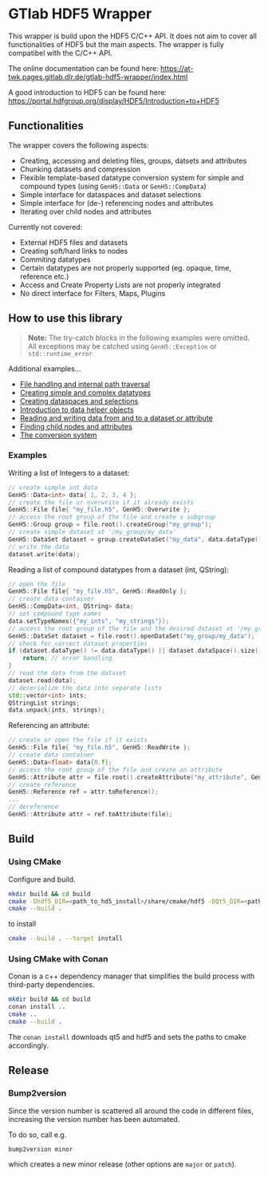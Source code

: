 # GTlab HDF5 Wrapper

This wrapper is build upon the HDF5 C/C++ API. It does not aim to cover all functionalities of HDF5 but the main aspects. The wrapper is fully compatibel with the C/C++ API. 

The online documentation can be found here: https://at-twk.pages.gitlab.dlr.de/gtlab-hdf5-wrapper/index.html

A good introduction to HDF5 can be found here: https://portal.hdfgroup.org/display/HDF5/Introduction+to+HDF5

## Functionalities

The wrapper covers the following aspects:
 - Creating, accessing and deleting files, groups, datsets and attributes
 - Chunking datasets and compression
 - Flexible template-based datatype conversion system for simple and compound types (using `GenH5::Data` or `GenH5::CompData`)
 - Simple interface for dataspaces and dataset selections
 - Simple interface for (de-) referencing nodes and attributes
 - Iterating over child nodes and attributes

Currently not covered:
 - External HDF5 files and datasets
 - Creating soft/hard links to nodes
 - Commiting datatypes
 - Certain datatypes are not properly supported (eg. opaque, time, reference etc.)
 - Access and Create Property Lists are not properly integrated
 - No direct interface for Filters, Maps, Plugins

## How to use this library

> **Note:** The try-catch blocks in the following examples were omitted. All exceptions may be catched using `GenH5::Exception` or `std::runtime_error`

Additional examples...
- [File handling and internal path traversal](examples/file_handling_and_traversal.md)
- [Creating simple and complex datatypes](examples/creating_datatypes.md)
- [Creating dataspaces and selections](examples/creating_dataspaces_and_selections.md)
- [Introduction to data helper objects](examples/creating_data.md)
- [Reading and writing data from and to a dataset or attribute](examples/reading_and_writing_data.md)
- [Finding child nodes and attributes](examples/find_child_nodes.md)
- [The conversion system](examples/conversion_system.md)

### Examples

Writing a list of Integers to a dataset:
```c++
// create simple int data
GenH5::Data<int> data{ 1, 2, 3, 4 };
// create the file or overwrite if it already exists
GenH5::File file{ "my_file.h5", GenH5::Overwrite };
// access the root group of the file and create a subgroup
GenH5::Group group = file.root().createGroup("my_group");
// create simple dataset at '/my_group/my_data'
GenH5::DataSet dataset = group.createDataSet("my_data", data.dataType(), data.dataSpace());
// write the data
dataset.write(data);
```

Reading a list of compound datatypes from a dataset (int, QString):
```c++
// open the file
GenH5::File file{ "my_file.h5", GenH5::ReadOnly };
// create data container
GenH5::CompData<int, QString> data;
// set compound type names
data.setTypeNames({"my_ints", "my_strings"});
// access the root group of the file and the desired dataset at '/my_group/my_data'
GenH5::DataSet dataset = file.root().openDataSet("my_group/my_data");
// check for correct dataset properties
if (dataset.dataType() != data.dataType() || dataset.dataSpace().size() != 42) {
	return; // error handling
}
// read the data from the dataset
dataset.read(data);
// deserialize the data into separate lists
std::vector<int> ints;
QStringList strings;
data.unpack(ints, strings);
```

Referencing an attribute:
```c++
// create or open the file if it exists
GenH5::File file{ "my_file.h5", GenH5::ReadWrite };
// create data container
GenH5::Data<float> data{0.f};
// access the root group of the file and create an attribute
GenH5::Attribute attr = file.root().createAttribute("my_attribute", GenH5::dataType<float>(), GenH5::DataSpace::Scalar);
// create reference
GenH5::Reference ref = attr.toReference();
...
// dereference
GenH5::Attribute attr = ref.toAttribute(file);
```

## Build

### Using CMake

Configure and build.

```bash
mkdir build && cd build
cmake -Dhdf5_DIR=<path_to_hd5_install>/share/cmake/hdf5 -DQt5_DIR=<path_to_qt5>/lib/cmake/Qt5 ..
cmake --build . 
```

to install 

```bash
cmake --build . --target install
```

### Using CMake with Conan

Conan is a c++ dependency manager that simplifies the build process with third-party dependencies.

```bash
mkdir build && cd build
conan install ..
cmake ..
cmake --build .
```

The `conan install` downloads qt5 and hdf5 and sets the paths to cmake accordingly.

## Release

### Bump2version

Since the version number is scattered all around the code in different files, increasing the version number has been automated.

To do so, call e.g.

```
bump2version minor
```

which creates a new minor release (other options are `major` or `patch`).
